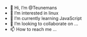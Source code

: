 - 👋 Hi, I’m @Teunemans
- 👀 I’m interested in linux
- 🌱 I’m currently learning JavaScript
- 💞️ I’m looking to collaborate on ...
- 📫 How to reach me ...

<!---
Teunemans/Teunemans is a ✨ special ✨ repository because its `README.md` (this file) appears on your GitHub profile.
You can click the Preview link to take a look at your changes.
--->
